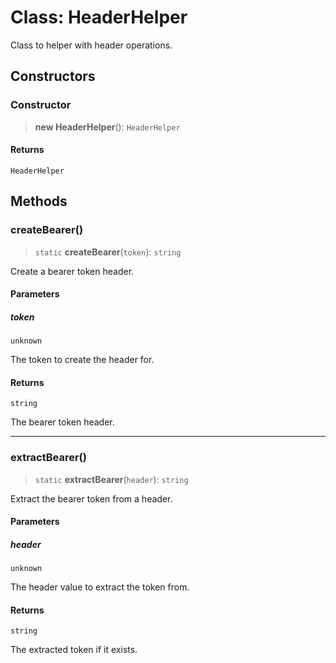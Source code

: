 # Class: HeaderHelper

Class to helper with header operations.

## Constructors

### Constructor

> **new HeaderHelper**(): `HeaderHelper`

#### Returns

`HeaderHelper`

## Methods

### createBearer()

> `static` **createBearer**(`token`): `string`

Create a bearer token header.

#### Parameters

##### token

`unknown`

The token to create the header for.

#### Returns

`string`

The bearer token header.

***

### extractBearer()

> `static` **extractBearer**(`header`): `string`

Extract the bearer token from a header.

#### Parameters

##### header

`unknown`

The header value to extract the token from.

#### Returns

`string`

The extracted token if it exists.
